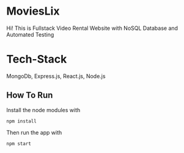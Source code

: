 # MoviesLix

Hi! This is Fullstack Video Rental Website with NoSQL Database and Automated Testing


# Tech-Stack

MongoDb, Express.js, React.js, Node.js

## How To Run

Install the node modules with

    npm install

Then run the app with 

    npm start